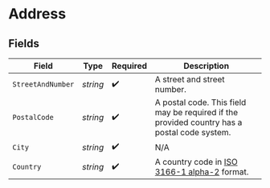 # Address


## Fields

| Field                                                                                            | Type                                                                                             | Required                                                                                         | Description                                                                                      |
| ------------------------------------------------------------------------------------------------ | ------------------------------------------------------------------------------------------------ | ------------------------------------------------------------------------------------------------ | ------------------------------------------------------------------------------------------------ |
| `StreetAndNumber`                                                                                | *string*                                                                                         | :heavy_check_mark:                                                                               | A street and street number.                                                                      |
| `PostalCode`                                                                                     | *string*                                                                                         | :heavy_check_mark:                                                                               | A postal code. This field may be required if the provided country has a postal code system.      |
| `City`                                                                                           | *string*                                                                                         | :heavy_check_mark:                                                                               | N/A                                                                                              |
| `Country`                                                                                        | *string*                                                                                         | :heavy_check_mark:                                                                               | A country code in [ISO 3166-1 alpha-2](https://en.wikipedia.org/wiki/ISO_3166-1_alpha-2) format. |